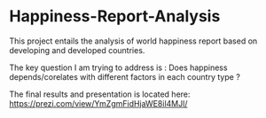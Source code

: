 # Happiness-Report-Analysis

This project entails the analysis of world happiness report based on developing and developed countries. 

The key question I am trying to address is : Does happiness depends/corelates with different factors in each country type ?

The final results and presentation is located here: https://prezi.com/view/YmZgmFidHjaWE8il4MJl/
